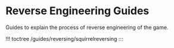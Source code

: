 # Reverse Engineering Guides

Guides to explain the process of reverse engineering of the game.

!!! toctree
/guides/reversing/squirrelreversing
:::
